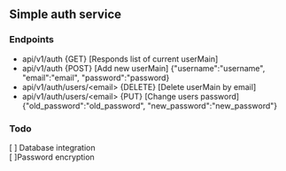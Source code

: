 ## Simple auth service

### Endpoints

- api/v1/auth {GET} [Responds list of current userMain]
- api/v1/auth {POST} [Add new userMain] {"username":"username", "email":"email", "password":"password}
- api/v1/auth/users/\<email> {DELETE} [Delete userMain by email]
- api/v1/auth/users/\<email> {PUT} [Change users password] {"old_password":"old_password", "new_password":"new_password"}

### Todo

[ ] Database integration <br>
[ ]Password encryption
